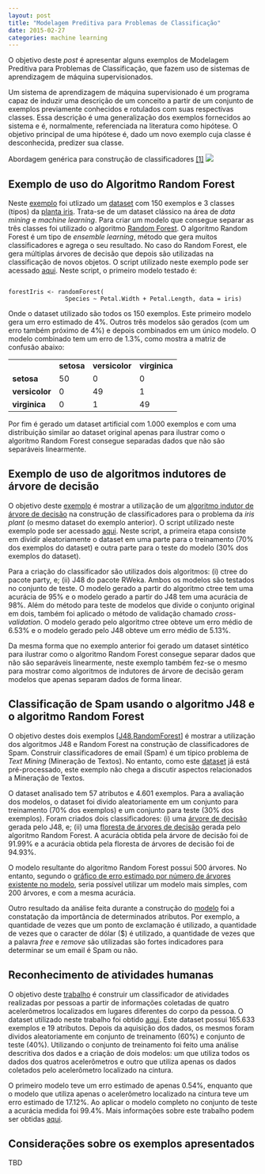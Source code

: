 ```yaml
---
layout: post
title: "Modelagem Preditiva para Problemas de Classificação"
date: 2015-02-27
categories: machine learning
---
```


O objetivo deste *post* é apresentar alguns exemplos de Modelagem Preditiva para Problemas de Classificação, que fazem uso de sistemas de aprendizagem de máquina supervisionados.

Um sistema de aprendizagem de máquina supervisionado é um programa capaz de induzir uma descrição de um conceito a partir de um conjunto de exemplos previamente conhecidos e rotulados com suas respectivas classes. Essa descrição é uma generalização dos exemplos fornecidos ao sistema e é, normalmente, referenciada na literatura como hipótese. O objetivo principal de uma hipótese é, dado um novo exemplo cuja classe é desconhecida, predizer sua classe. 

Abordagem genérica para construção de classificadores [[1]](http://www-users.cs.umn.edu/~kumar/dmbook/index.php)
![](../../../../../assets/mlApproach.png)

Exemplo de uso do Algoritmo Random Forest
-----------------------------------------

Neste [exemplo](http://rpubs.com/fbarth/exemploRandomForest) foi utlizado um [dataset](https://archive.ics.uci.edu/ml/datasets/Iris) com 150 exemplos e 3 classes (tipos) da [planta iris](http://en.wikipedia.org/wiki/Iris_%28plant%29). Trata-se de um dataset clássico na área de *data mining* e *machine learning*. Para criar um modelo que consegue separar as três classes foi utilizado o algoritmo [Random Forest](http://www.bios.unc.edu/~dzeng/BIOS740/randomforest.pdf). O algoritmo Random Forest é um tipo de *ensemble learning*, método que gera muitos classificadores e agrega o seu resultado. No caso do Random Forest, ele gera múltiplas árvores de decisão que depois são utilizadas na classificação de novos objetos. O script utilizado neste exemplo pode ser acessado [aqui](http://rpubs.com/fbarth/exemploRandomForest). Neste script, o primeiro modelo testado é:

<code>
forestIris <- randomForest(
				Species ~ Petal.Width + Petal.Length, data = iris)
</code>

Onde o dataset utilizado são todos os 150 exemplos. Este primeiro modelo gera um erro estimado de 4%. Outros três modelos são gerados (com um erro também próximo de 4%) e depois combinados em um único modelo. O modelo combinado tem um erro de 1.3%, como mostra a matriz de confusão abaixo:

<p><center>
<table>
    <tr>
        <td></td><td><b>setosa</b></td><td><b>versicolor</b></td><td><b>virginica</b></td>
    </tr>
    <tr>
        <td><b>setosa</b></td><td>50</td><td>0</td><td>0</td>
    </tr>
    <tr>
        <td><b>versicolor</b></td><td>0</td><td>49</td><td>1</td>
    </tr>
    <tr>
        <td><b>virginica</b></td><td>0</td><td>1</td><td>49</td>
    </tr>
</table>
</center></p>

Por fim é gerado um dataset artificial com 1.000 exemplos e com uma distribuição similar ao dataset original apenas para ilustrar como o algoritmo Random Forest consegue separadas dados que não são separáveis linearmente.


Exemplo de uso de algoritmos indutores de árvore de decisão
-----------------------------------------------------------

O objetivo deste [exemplo](http://rpubs.com/fbarth/arvoreDecisao) é mostrar a utilização de um [algoritmo indutor de árvore de decisão](http://fbarth.net.br/materiais/docs/am/arvoresDecisao.pdf) na construção de classificadores para o problema da *iris plant* (o mesmo dataset do exemplo anterior). O script utilizado neste exemplo pode ser acessado [aqui](http://rpubs.com/fbarth/arvoreDecisao). Neste script, a primeira etapa consiste em dividir aleatoriamente o dataset em uma parte para o treinamento (70% dos exemplos do dataset) e outra parte para o teste do modelo (30% dos exemplos do dataset).

Para a criação do classificador são utilizados dois algoritmos: (i) ctree do pacote party, e; (ii) J48 do pacote RWeka. Ambos os modelos são testados no conjunto de teste. O modelo gerado a partir do algoritmo ctree tem uma acurácia de 95% e o modelo gerado a partir do J48 tem uma acurácia de 98%. Além do método para teste de modelos que divide o conjunto original em dois, também foi aplicado o método de validação chamado *cross-validation*. O modelo gerado pelo algoritmo ctree obteve um erro médio de 6.53% e o modelo gerado pelo J48 obteve um erro médio de 5.13%.

Da mesma forma que no exemplo anterior foi gerado um dataset sintético para ilustrar como o algoritmo Random Forest consegue separar dados que não são separáveis linearmente, neste exemplo também fez-se o mesmo para mostrar como algoritmos de indutores de árvore de decisão geram modelos que apenas separam dados de forma linear.

Classificação de Spam usando o algoritmo J48 e o algoritmo Random Forest
------------------------------------------------------------------------

O objetivo destes dois exemplos [[J48](http://rpubs.com/fbarth/classificacaoSpamJ48),[RandomForest](http://rpubs.com/fbarth/classificacaoSpamRandomForest)] é mostrar a utilização dos algoritmos J48 e Random Forest na construção de classificadores de Spam. Construir classificadores de email (Spam) é um típico problema de *Text Mining* (Mineração de Textos). No entanto, como este [dataset](http://archive.ics.uci.edu/ml/datasets/Spambase) já está pré-processado, este exemplo não chega a discutir aspectos relacionados a Mineração de Textos. 

O dataset analisado tem 57 atributos e 4.601 exemplos. Para a avaliação dos modelos, o dataset foi divido aleatoriamente em um conjunto para treinamento (70% dos exemplos) e um conjunto para teste (30% dos exemplos). Foram criados dois classificadores: (i) uma [árvore de decisão](http://rpubs.com/fbarth/classificacaoSpamJ48) gerada pelo J48, e; (ii) uma [floresta de árvores de decisão](http://rpubs.com/fbarth/classificacaoSpamRandomForest) gerada pelo algoritmo Random Forest. A acurácia obtida pela árvore de decisão foi de 91.99% e a acurácia obtida pela floresta de árvores de decisão foi de 94.93%.

O modelo resultante do algoritmo Random Forest possui 500 árvores. No entanto, segundo o [gráfico de erro estimado por número de árvores existente no modelo](http://rpubs.com/fbarth/classificacaoSpamRandomForest), seria possível utilizar um modelo mais simples, com 200 árvores, e com a mesma acurácia.

Outro resultado da análise feita durante a construção do [modelo](http://rpubs.com/fbarth/classificacaoSpamRandomForest) foi a constatação da importância de determinados atributos. Por exemplo, a quantidade de vezes que um ponto de exclamação é utilizado, a quantidade de vezes que o caracter de dólar ($) é utilizado, a quantidade de vezes que a palavra *free* e *remove* são utilizadas são fortes indicadores para determinar se um email é Spam ou não.

Reconhecimento de atividades humanas
------------------------------------

O objetivo deste [trabalho](http://rpubs.com/fbarth/har01) é construir um classificador de atividades realizadas por pessoas a partir de informações coletadas de quatro acelerômetros localizados em lugares diferentes do corpo da pessoa. O dataset utilizado neste trabalho foi obtido [aqui](http://groupware.les.inf.puc-rio.br/har). Este dataset possui 165.633 exemplos e 19 atributos. Depois da aquisição dos dados, os mesmos foram dividos aleatoriamente em conjunto de treinamento (60%) e conjunto de teste (40%). Utilizando o conjunto de treinamento foi feito uma análise descritiva dos dados e a criação de dois modelos: um que utiliza todos os dados dos quatros acelerômetros e outro que utiliza apenas os dados coletados pelo acelerômetro localizado na cintura.

O primeiro modelo teve um erro estimado de apenas 0.54%, enquanto que o modelo que utiliza apenas o acelerômetro localizado na cintura teve um erro estimado de 17.12%. Ao aplicar o modelo completo no conjunto de teste a acurácia medida foi 99.4%. Mais informações sobre este trabalho podem ser obtidas [aqui](http://fbarth.net.br/ml/big/data/2015/01/17/human-activity-recognition.html).

Considerações sobre os exemplos apresentados
--------------------------------------------

TBD



